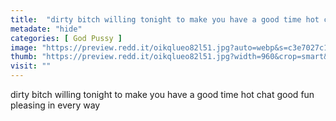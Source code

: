 ```yaml
---
title:  "dirty bitch willing tonight to make you have a good time hot chat good fun pleasing in every way"
metadate: "hide"
categories: [ God Pussy ]
image: "https://preview.redd.it/oikqlueo82l51.jpg?auto=webp&s=c3e7027c1dae20dcc8a83a9ff8baef6ce9c33de8"
thumb: "https://preview.redd.it/oikqlueo82l51.jpg?width=960&crop=smart&auto=webp&s=d76ca240ac83b575a7ea7664abc12b8f004cfc70"
visit: ""
---
```

dirty bitch willing tonight to make you have a good time hot chat good fun pleasing in every way
